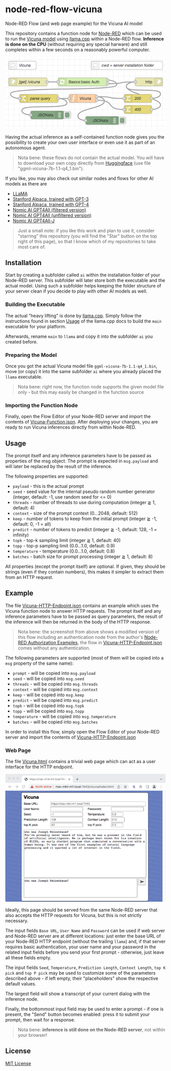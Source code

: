 # node-red-flow-vicuna #

Node-RED Flow (and web page example) for the Vicuna AI model

This repository contains a function node for [Node-RED](https://nodered.org/) which can be used to run the [Vicuna model](https://vicuna.lmsys.org/) using [llama.cpp](https://github.com/ggerganov/llama.cpp) within a Node-RED flow. **Inference is done on the CPU** (without requiring any special harware) and still completes within a few seconds on a reasonably powerful computer.

![Vicuna HTTP Flow](./Vicuna-HTTP-Flow.png)

Having the actual inference as a self-contained function node gives you the possibility to create your own user interface or even use it as part of an autonomous agent.

> Nota bene: these flows do not contain the actual model. You will have to download your own copy directly from [Huggingface](https://huggingface.co/eachadea/ggml-vicuna-7b-1.1) (use file "ggml-vicuna-7b-1.1-q4_1.bin").

If you like, you may also check out similar nodes and flows for other AI models as there are

* [LLaMA](https://github.com/rozek/node-red-flow-llama)
* [Stanford Alpaca, trained with GPT-3](https://github.com/rozek/node-red-flow-alpaca)
* [Stanford Alpaca, trained with GPT-4](https://github.com/rozek/node-red-flow-gpt4-x-alpaca)
* [Nomic AI GPT4All (filtered version)](https://github.com/rozek/node-red-flow-gpt4all-filtered)
* [Nomic AI GPT4All (unfiltered version)](https://github.com/rozek/node-red-flow-gpt4all-unfiltered)
* [Nomic AI GPT4All-J](https://github.com/rozek/node-red-flow-gpt4all-j)

> Just a small note: if you like this work and plan to use it, consider "starring" this repository (you will find the "Star" button on the top right of this page), so that I know which of my repositories to take most care of.

## Installation ##

Start by creating a subfolder called `ai` within the installation folder of your Node-RED server. This subfolder will later store both the executable and the actual model. Using such a subfolder helps keeping the folder structure of your server clean if you decide to play with other AI models as well.

### Building the Executable ###

The actual "heavy lifting" is done by [llama.cpp](https://github.com/ggerganov/llama.cpp). Simply follow the instructions found in section [Usage](https://github.com/ggerganov/llama.cpp#usage) of the llama.cpp docs to build the `main` executable for your platform.

Afterwards, rename `main` to `llama` and copy it into the subfolder `ai` you created before.

### Preparing the Model ###

Once you got the actual Vicuna model file `ggml-vicuna-7b-1.1-q4_1.bin`, move (or copy) it into the same subfolder `ai` where you already placed the `llama` executable.

> Nota bene: right now, the function node supports the given model file only - but this may easily be changed in the function source

### Importing the Function Node ###

Finally, open the Flow Editor of your Node-RED server and import the contents of [Vicuna-Function.json](./Vicuna-Function.json). After deploying your changes, you are ready to run Vicuna inferences directly from within Node-RED.

## Usage ##

The prompt itself and any inference parameters have to be passed as properties of the msg object. The prompt is expected in `msg.payload` and will later be replaced by the result of the inference.

The following properties are supported:

* `payload` - this is the actual prompt 
* `seed` - seed value for the internal pseudo random number generator (integer, default: -1, use random seed for <= 0)
* `threads` - number of threads to use during computation (integer ≧ 1, default: 4)
* `context` - size of the prompt context (0...2048, default: 512)
* `keep` - number of tokens to keep from the initial prompt (integer ≧ -1, default: 0, -1 = all)
* `predict` - number of tokens to predict (integer ≧ -1, default: 128, -1 = infinity)
* `topk` - top-k sampling limit (integer ≧ 1, default: 40)
* `topp` - top-p sampling limit (0.0...1.0, default: 0.9)
* `temperature` - temperature (0.0...1.0, default: 0.8)
* `batches` - batch size for prompt processing (integer ≧ 1, default: 8)

All properties (except the prompt itself) are optional. If given, they should be strings (even if they contain numbers), this makes it simpler to extract them from an HTTP request.

## Example ##

The file [Vicuna-HTTP-Endpoint.json](./Vicuna-HTTP-Endpoint.json) contains an example which uses the Vicuna function node to answer HTTP requests. The prompt itself and any inference parameters have to be passed as query parameters, the result of the inference will then be returned in the body of the HTTP response.

> Nota bene: the screenshot from above shows a modified version of this flow including an authentication node from the author's [Node-RED Authorization Examples](https://github.com/rozek/node-red-authorization-examples), the flow in [Vicuna-HTTP-Endpoint.json](./Vicuna-HTTP-Endpoint.json) comes without any authentication.

The following parameters are supported (most of them will be copied into a `msg` property of the same name):

* `prompt` - will be copied into `msg.payload`
* `seed` - will be copied into `msg.seed`
* `threads` - will be copied into `msg.threads`
* `context` - will be copied into `msg.context`
* `keep` - will be copied into `msg.keep`
* `predict` - will be copied into `msg.predict`
* `topk` - will be copied into `msg.topk`
* `topp` - will be copied into `msg.topp`
* `temperature` - will be copied into `msg.temperature`
* `batches` - will be copied into `msg.batches`

In order to install this flow, simply open the Flow Editor of your Node-RED server and import the contents of [Vicuna-HTTP-Endpoint.json](./Vicuna-HTTP-Endpoint.json)

### Web Page ###

The file [Vicuna.html](./Vicuna.html) contains a trivial web page which can act as a user interface for the HTTP endpoint.

![Vicuna Screenshot](./Vicuna-Screenshot.png)

Ideally, this page should be served from the same Node-RED server that also accepts the HTTP requests for Vicuna, but this is not strictly necessary.

The input fields `Base URL`, `User Name` and `Password` can be used if web server and Node-RED server are at different locations: just enter the base URL of your Node-RED HTTP endpoint (without the trailing `llama`) and, if that server requires basic authentication, your user name and your password in the related input fields before you send your first prompt - otherwise, just leave all these fields empty.

The input fields `Seed`, `Temperature`, `Prediction Length`, `Context Length`, `top K pick` and `top P pick` may be used to customize some of the parameters described above - if left empty, their "placeholders" show the respective default values.

The largest field will show a transcript of your current dialog with the inference node.

Finally, the bottommost input field may be used to enter a prompt - if one is present, the "Send" button becomes enabled: press it to submit your prompt, then wait for a response.

> Nota bene: **inference is still done on the Node-RED server**, not within your browser!

## License ##

[MIT License](LICENSE.md)
